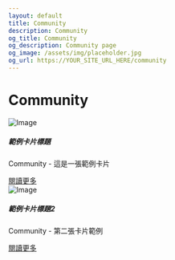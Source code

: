 ```yaml
---
layout: default
title: Community
description: Community
og_title: Community
og_description: Community page
og_image: /assets/img/placeholder.jpg
og_url: https://YOUR_SITE_URL_HERE/community
---
```


<h1 data-i18n="community">Community</h1>

<!-- 卡片範例 -->
<div class="card">
    <img src="/assets/img/placeholder.jpg" alt="Image" loading="lazy">
    <div class="card-body">
        <h5 class="card-title">範例卡片標題</h5>
        <p class="card-text">Community - 這是一張範例卡片</p>
        <a href="#" target="_blank" class="btn btn-primary">閱讀更多</a>
    </div>
</div>

<div class="card">
    <img src="/assets/img/placeholder.jpg" alt="Image" loading="lazy">
    <div class="card-body">
        <h5 class="card-title">範例卡片標題2</h5>
        <p class="card-text">Community - 第二張卡片範例</p>
        <a href="#" target="_blank" class="btn btn-primary">閱讀更多</a>
    </div>
</div>
